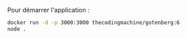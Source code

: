 Pour démarrer l'application :

```bash
docker run -d -p 3000:3000 thecodingmachine/gotenberg:6
node .
```